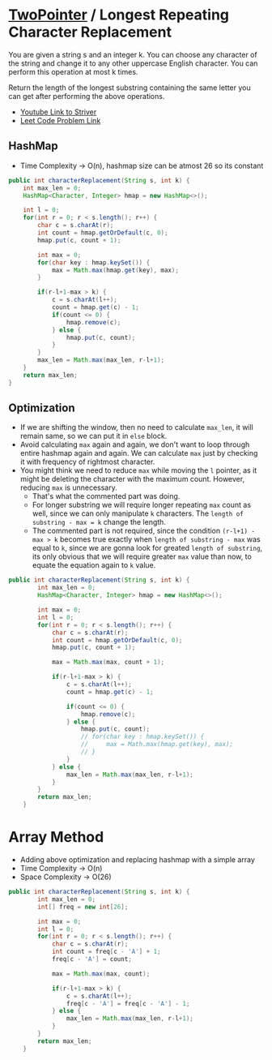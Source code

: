 # [TwoPointer](./twoPointer.md) / Longest Repeating Character Replacement

You are given a string s and an integer k. You can choose any character of the string and change it to any other uppercase English character. You can perform this operation at most k times.

Return the length of the longest substring containing the same letter you can get after performing the above operations.

-   [Youtube Link to Striver](https://www.youtube.com/watch?v=_eNhaDCr6P0)
-   [Leet Code Problem Link](https://leetcode.com/problems/longest-repeating-character-replacement/description/)

## HashMap

-   Time Complexity -> O(n), hashmap size can be atmost 26 so its constant

```java
public int characterReplacement(String s, int k) {
    int max_len = 0;
    HashMap<Character, Integer> hmap = new HashMap<>();

    int l = 0;
    for(int r = 0; r < s.length(); r++) {
        char c = s.charAt(r);
        int count = hmap.getOrDefault(c, 0);
        hmap.put(c, count + 1);

        int max = 0;
        for(char key : hmap.keySet()) {
            max = Math.max(hmap.get(key), max);
        }

        if(r-l+1-max > k) {
            c = s.charAt(l++);
            count = hmap.get(c) - 1;
            if(count <= 0) {
                hmap.remove(c);
            } else {
                hmap.put(c, count);
            }
        }
        max_len = Math.max(max_len, r-l+1);
    }
    return max_len;
}
```

## Optimization

-   If we are shifting the window, then no need to calculate `max_len`, it will remain same, so we can put it in `else` block.
-   Avoid calculating `max` again and again, we don't want to loop through entire hashmap again and again. We can calculate `max` just by checking it with frequency of rightmost character.
-   You might think we need to reduce `max` while moving the `l` pointer, as it might be deleting the character with the maximum count. However, reducing `max` is unnecessary.
    -   That's what the commented part was doing.
    -   For longer substring we will require longer repeating `max` count as well, since we can only manipulate `k` characters. The `length of substring - max = k` change the length.
    -   The commented part is not required, since the condition `(r-l+1) - max > k` becomes true exactly when `length of substring - max` was equal to `k`, since we are gonna look for greated `length of substring`, its only obvious that we will require greater `max` value than now, to equate the equation again to `k` value.

```java
public int characterReplacement(String s, int k) {
        int max_len = 0;
        HashMap<Character, Integer> hmap = new HashMap<>();

        int max = 0;
        int l = 0;
        for(int r = 0; r < s.length(); r++) {
            char c = s.charAt(r);
            int count = hmap.getOrDefault(c, 0);
            hmap.put(c, count + 1);

            max = Math.max(max, count + 1);

            if(r-l+1-max > k) {
                c = s.charAt(l++);
                count = hmap.get(c) - 1;

                if(count <= 0) {
                    hmap.remove(c);
                } else {
                    hmap.put(c, count);
                    // for(char key : hmap.keySet()) {
                    //     max = Math.max(hmap.get(key), max);
                    // }
                }
            } else {
                max_len = Math.max(max_len, r-l+1);
            }
        }
        return max_len;
    }
```

# Array Method

-   Adding above optimization and replacing hashmap with a simple array
-   Time Complexity -> O(n)
-   Space Complexity -> O(26)

```java
public int characterReplacement(String s, int k) {
        int max_len = 0;
        int[] freq = new int[26];

        int max = 0;
        int l = 0;
        for(int r = 0; r < s.length(); r++) {
            char c = s.charAt(r);
            int count = freq[c - 'A'] + 1;
            freq[c - 'A'] = count;

            max = Math.max(max, count);

            if(r-l+1-max > k) {
                c = s.charAt(l++);
                freq[c - 'A'] = freq[c - 'A'] - 1;
            } else {
                max_len = Math.max(max_len, r-l+1);
            }
        }
        return max_len;
    }
```

